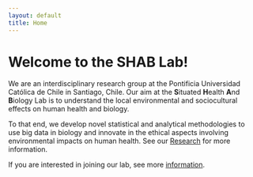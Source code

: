 ```yaml
---
layout: default
title: Home
---
```


# Welcome to the SHAB Lab!

We are an interdisciplinary research group at the Pontificia Universidad Católica de Chile in Santiago, Chile.
Our aim at the **S**ituated **H**ealth **A**nd **B**iology Lab is to understand the local environmental and sociocultural effects on human health and biology.

To that end, we develop novel statistical and analytical methodologies to use big data in biology and innovate in the ethical aspects involving environmental impacts on human health.
See our [Research](_pages/research) for more information.

If you are interested in joining our lab, see more [information](_pages/positions).
